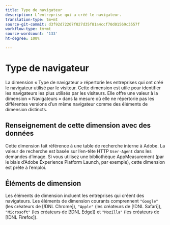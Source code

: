 ```yaml
---
title: Type de navigateur
description: L’entreprise qui a créé le navigateur.
translation-type: tm+mt
source-git-commit: d3f92d72207f027d35f81a4ccf70d01569c3557f
workflow-type: tm+mt
source-wordcount: '133'
ht-degree: 100%

---
```



# Type de navigateur

La dimension « Type de navigateur » répertorie les entreprises qui ont créé le navigateur utilisé par le visiteur. Cette dimension est utile pour identifier les navigateurs les plus utilisés par les visiteurs. Elle offre une valeur à la dimension « Navigateurs » dans la mesure où elle ne répertorie pas les différentes versions d’un même navigateur comme des éléments de dimension distincts.

## Renseignement de cette dimension avec des données

Cette dimension fait référence à une table de recherche interne à Adobe. La valeur de recherche est basée sur l’en-tête HTTP `User-Agent` dans les demandes d’image. Si vous utilisez une bibliothèque AppMeasurement (par le biais d’Adobe Experience Platform Launch, par exemple), cette dimension est prête à l’emploi.

## Éléments de dimension

Les éléments de dimension incluent les entreprises qui créent des navigateurs. Les éléments de dimension courants comprennent `"Google"` (les créateurs de [!DNL Chrome]), `"Apple"` (les créateurs de [!DNL Safari]), `"Microsoft"` (les créateurs de [!DNL Edge]) et `"Mozilla"` (les créateurs de [!DNL Firefox]).
